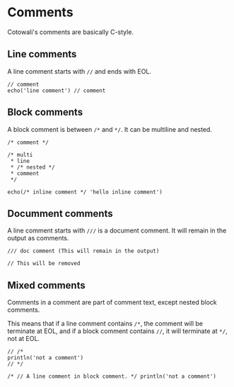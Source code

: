 # Comments

Cotowali's comments are basically C-style.

## Line comments

A line comment starts with `//` and ends with EOL.

```
// comment
echo('line comment') // comment
```

## Block comments

A block comment is between `/*` and `*/`. It can be multiline and nested.

```
/* comment */

/* multi
 * line
 * /* nested */
 * comment
 */

echo(/* inline comment */ 'hello inline comment')
```

## Documment comments

A line comment starts with `///` is a document comment. It will remain in the output as comments.

```
/// doc comment (This will remain in the output)

// This will be removed
```

## Mixed comments

Comments in a comment are part of comment text, except nested block comments.

This means that if a line comment contains `/*`, the comment will be terminate at EOL, and if a block comment contains `//`, it will terminate at `*/`, not at EOL.

```
// /*
println('not a comment')
// */

/* // A line comment in block comment. */ println('not a comment')
```
